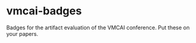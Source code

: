 # vmcai-badges
Badges for the artifact evaluation of the VMCAI conference. Put these on your papers.
